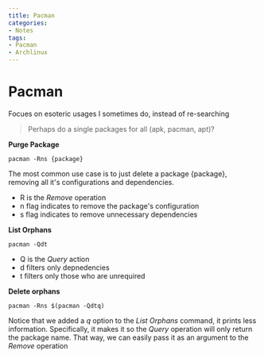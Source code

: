 ```yaml
---
title: Pacman
categories:
- Notes
tags:
- Pacman
- Archlinux
---
```


# Pacman

Focues on esoteric usages I sometimes do, instead of re-searching

> Perhaps do a single packages for all (apk, pacman, apt)?

__Purge Package__

    pacman -Rns {package}

The most common use case is to just delete a package {package}, removing all it's configurations and dependencies.

- R is the _Remove_ operation
- n flag indicates to remove the package's configuration
- s flag indicates to remove unnecessary dependencies


__List Orphans__

    pacman -Qdt

- Q is the _Query_ action
- d filters only depnedencies
- t filters only those who are unrequired

__Delete orphans__

    pacman -Rns $(pacman -Qdtq)

Notice that we added a _q_ option to the _List Orphans_ command, it prints less information. Specifically, it makes it so the _Query_ operation will only return the package name. That way, we can easily pass it as an argument to the _Remove_ operation
